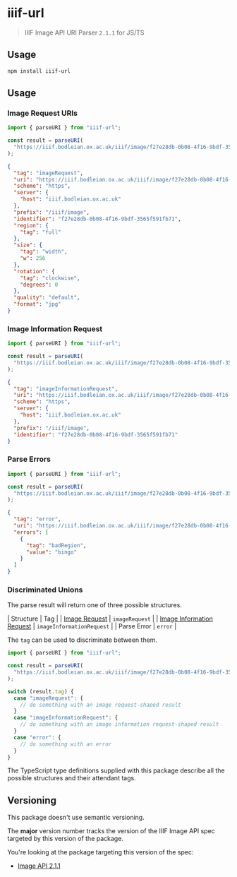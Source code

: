 # iiif-url

> IIIF Image API URI Parser `2.1.1` for JS/TS

## Usage

```sh
npm install iiif-url
```

## Usage

### Image Request URIs

```js
import { parseURI } from "iiif-url";

const result = parseURI(
  "https://iiif.bodleian.ox.ac.uk/iiif/image/f27e28db-0b08-4f16-9bdf-3565f591fb71/full/256,/0/default.jpg"
);
```

```json
{
  "tag": "imageRequest",
  "uri": "https://iiif.bodleian.ox.ac.uk/iiif/image/f27e28db-0b08-4f16-9bdf-3565f591fb71/full/256,/0/default.jpg",
  "scheme": "https",
  "server": {
    "host": "iiif.bodleian.ox.ac.uk"
  },
  "prefix": "/iiif/image",
  "identifier": "f27e28db-0b08-4f16-9bdf-3565f591fb71",
  "region": {
    "tag": "full"
  },
  "size": {
    "tag": "width",
    "w": 256
  },
  "rotation": {
    "tag": "clockwise",
    "degrees": 0
  },
  "quality": "default",
  "format": "jpg"
}
```

### Image Information Request

```js
import { parseURI } from "iiif-url";

const result = parseURI(
  "https://iiif.bodleian.ox.ac.uk/iiif/image/f27e28db-0b08-4f16-9bdf-3565f591fb71/info.json"
);
```

```json
{
  "tag": "imageInformationRequest",
  "uri": "https://iiif.bodleian.ox.ac.uk/iiif/image/f27e28db-0b08-4f16-9bdf-3565f591fb71/info.json",
  "scheme": "https",
  "server": {
    "host": "iiif.bodleian.ox.ac.uk"
  },
  "prefix": "/iiif/image",
  "identifier": "f27e28db-0b08-4f16-9bdf-3565f591fb71"
}
```

### Parse Errors

```js
import { parseURI } from "iiif-url";

const result = parseURI(
  "https://iiif.bodleian.ox.ac.uk/iiif/image/f27e28db-0b08-4f16-9bdf-3565f591fb71/bingo/256,/0/default.jpg"
);
```

```json
{
  "tag": "error",
  "uri": "https://iiif.bodleian.ox.ac.uk/iiif/image/f27e28db-0b08-4f16-9bdf-3565f591fb71/bingo/256,/0/default.jpg",
  "errors": [
    {
      "tag": "badRegion",
      "value": "bingo"
    }
  ]
}
```

### Discriminated Unions

The parse result will return one of three possible structures.

| Structure | Tag |
| [Image Request](https://iiif.io/api/image/2.1/#image-request-parameters) | `imageRequest` |
| [Image Information Request](https://iiif.io/api/image/2.1/#image-information) | `imageInformationRequest` |
| Parse Error | `error` |

The `tag` can be used to discriminate between them.

```ts
import { parseURI } from "iiif-url";

const result = parseURI(
  "https://iiif.bodleian.ox.ac.uk/iiif/image/f27e28db-0b08-4f16-9bdf-3565f591fb71/full/256,/0/default.jpg"
);

switch (result.tag) {
  case "imageRequest": {
    // do something with an image request-shaped result
  }
  case "imageInformationRequest": {
    // do something with an image information request-shaped result
  }
  case "error": {
    // do something with an error
  }
}
```

The TypeScript type definitions supplied with this package describe all the possible structures and their attendant tags.

## Versioning

This package doesn't use semantic versioning.

The **major** version number tracks the version of the IIIF Image API spec targeted by this version of the package.

You're looking at the package targeting this version of the spec:

- [Image API 2.1.1](https://iiif.io/api/image/2.1/)
